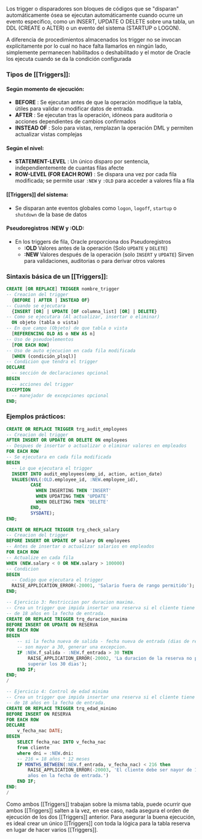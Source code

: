 Los trigger o disparadores son bloques de códigos que se "disparan" automáticamente ósea se ejecutan automáticamente cuando ocurre un evento especifico, como un INSERT, UPDATE O DELETE sobre una tabla, un DDL (CREATE o ALTER) o un evento del sistema (STARTUP o LOGON).

A diferencia de procedimientos almacenados los trigger no se invocan explícitamente por lo cual no hace falta llamarlos en ningún lado, simplemente permanecen habilitados o deshabilitado y el motor de Oracle los ejecuta cuando se da la condición configurada

### Tipos de [[Triggers]]:

#### Según momento de ejecución:

- **BEFORE** : Se ejecutan antes de que la operación modifique la tabla, útiles para validar o modificar datos de entrada.
- **AFTER** : Se ejecutan tras la operación, idóneos para auditoria o acciones dependientes de cambios confirmados
- **INSTEAD OF** : Solo para vistas, remplazan la operación DML y permiten actualizar vistas complejas

#### Según el nivel:

- **STATEMENT-LEVEL** : Un único disparo por sentencia, independientemente de cuantas filas afecte
- **ROW-LEVEL (FOR EACH ROW)** : Se dispara una vez por cada fila modificada; se permite usar `:NEW` y `:OLD` para acceder a valores fila a fila 

#### [[Triggers]] del sistema:

- Se disparan ante eventos globales como ``logon``, ``logoff``, ``startup`` o ``shutdown`` de la base de datos

#### Pseudoregistros :NEW y :OLD:

- En los triggers de fila, Oracle proporciona dos Pseudoregistros
	- **:OLD** Valores antes de la operación (Solo ``UPDATE`` y ``DELETE``)
	- **:NEW** Valores después de la operación (solo ``INSERT`` y ``UPDATE``) Sirven para validaciones, auditorias o para derivar otros valores

### Sintaxis básica de un [[Triggers]]:

```sql
CREATE [OR REPLACE] TRIGGER nombre_trigger
-- Creacion del trigger
  {BEFORE | AFTER | INSTEAD OF}
-- Cuando se ejecutara
  {INSERT [OR] | UPDATE [OF columna_list] [OR] | DELETE}
-- Como se ejecutara (Al actualizar, insertar o eliminar)
  ON objeto (tabla o vista)
-- En que campo (Objeto) de que tabla o vista
  [REFERENCING OLD AS o NEW AS n]
-- Uso de pseudoelementos
  [FOR EACH ROW]
-- Uso de auto ejecucion en cada fila modificada
  [WHEN (condición_plsql)]
-- Condicion que tendra el trigger
DECLARE
  -- sección de declaraciones opcional
BEGIN
  -- acciones del trigger
EXCEPTION
  -- manejador de excepciones opcional
END;
```

### Ejemplos prácticos:

```sql
CREATE OR REPLACE TRIGGER trg_audit_employees
-- Creacion del trigger
AFTER INSERT OR UPDATE OR DELETE ON employees
-- Despues de insertar o actualizar o eliminar valores en empleados
FOR EACH ROW
-- Se ejecutara en cada fila modificada
BEGIN
  -- Lo que ejecutara el trigger
  INSERT INTO audit_employees(emp_id, action, action_date)
  VALUES(NVL(:OLD.employee_id, :NEW.employee_id),
         CASE
           WHEN INSERTING THEN 'INSERT'
           WHEN UPDATING THEN 'UPDATE'
           WHEN DELETING THEN 'DELETE'
         END,
         SYSDATE);
END;
```

```sql
CREATE OR REPLACE TRIGGER trg_check_salary
-- Creacion del trigger
BEFORE INSERT OR UPDATE OF salary ON employees
-- Antes de insertar o actualizar salarios en empleados
FOR EACH ROW
-- Actualize en cada fila
WHEN (NEW.salary < 0 OR NEW.salary > 100000)
-- Condicion
BEGIN
  -- Codigo que ejecutara el trigger
  RAISE_APPLICATION_ERROR(-20001, 'Salario fuera de rango permitido');
END;
```



```sql
-- Ejercicio 3: Restriccion por duracion maxima.
-- Crea un trigger que impida insertar una reserva si el cliente tiene menos 
-- de 18 años en la fecha de entrada.
CREATE OR REPLACE TRIGGER trq_duracion_maxima
BEFORE INSERT OR UPDATE ON RESERVA
FOR EACH ROW
BEGIN
    -- si la fecha nueva de salida - fecha nueva de entrada (dias de reserva)
    -- son mayor a 30, generar una excepcion.
    IF :NEW.f_salida - :NEW.f_entrada > 30 THEN
        RAISE_APPLICATION_ERROR(-20002, 'La duracion de la reserva no puede \
        superar los 30 dias');
    END IF;
END;
/

-- Ejercicio 4: Control de edad minima
-- Crea un trigger que impida insertar una reserva si el cliente tiene menos 
-- de 18 años en la fecha de entrada.
CREATE OR REPLACE TRIGGER trq_edad_minimo
BEFORE INSERT ON RESERVA
FOR EACH ROW
DECLARE
    v_fecha_nac DATE;
BEGIN
    SELECT fecha_nac INTO v_fecha_nac
    from cliente
    where dni = :NEW.dni:
    -- 216 = 18 años * 12 meses
    IF MONTHS_BETWEEN(:NEW.f_entrada, v_fecha_nac) < 216 then
        RAISE_APPLICATION_ERROR(-20003, 'El cliente debe ser nayor de 18 \
        años en la fecha de entrada.')
    END IF;
END:
/
```

Como ambos [[Triggers]] trabajan sobre la misma tabla, puede ocurrir que ambos [[Triggers]] salten a la vez, en ese caso, nada asegura el orden de ejecución de los dos [[Triggers]] anterior. Para asegurar la buena ejecución, es ideal crear un único [[Triggers]] con toda la lógica para la tabla reserva en lugar de hacer varios [[Triggers]].